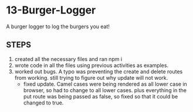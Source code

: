 # 13-Burger-Logger
A burger logger to log the burgers you eat!

## STEPS

1. created all the necessary files and ran npm i
2. wrote code in all the files using previous activities as examples.
3. worked out bugs. A typo was preventing the create and delete routes from working. still trying to figure out why update will not work.
    * fixed update. Camel cases were being rendered as all lower case in browser, so had to change to all lower cases. plus everything in the put route was being passed as false, so fixed so that it could be changed to true.